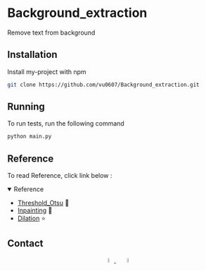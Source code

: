# Background_extraction
Remove text from background





## Installation

Install my-project with npm

```bash
git clone https://github.com/vu0607/Background_extraction.git
```
    
## Running 

To run tests, run the following command

```bash
python main.py
```


## Reference
To read Reference, click link below :

</details>

<details open>
<summary>Reference</summary>


- [Threshold_Otsu](https://Stackoverflow.com) 🌟 
- [Inpainting](https://docs.opencv.org/4.x/df/d3d/tutorial_py_inpainting.html)  🌟 
- [Dilation](https://viblo.asia/p/xu-ly-anh-erosion-dilation-opening-closing-4dbZNpWq5YM)  ⭐ 

</details>

## Contact
<div align="center">
   <a href="https://github.com/vu0607">
   <img src="https://github.com/ultralytics/yolov5/releases/download/v1.0/logo-social-github.png" width="5%"/>
   </a>
   <img width="2%" />
   <a href="https://www.facebook.com/profile.php?id=100023231434513)">
   <img src="https://github.com/ultralytics/yolov5/releases/download/v1.0/logo-social-facebook.png" width="5%"/>
   </a>

